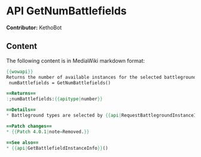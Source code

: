 # API GetNumBattlefields

**Contributor:** KethoBot

## Content

The following content is in MediaWiki markdown format:

```mediawiki
{{wowapi}}
Returns the number of available instances for the selected battleground at the battlemaster.
 numBattlefields = GetNumBattlefields()

==Returns==
:;numBattlefields:{{apitype|number}}

==Details==
* Battleground types are selected by {{api|RequestBattlegroundInstanceInfo}}(index)

==Patch changes==
* {{Patch 4.0.1|note=Removed.}}

==See also==
* {{api|GetBattlefieldInstanceInfo}}()
```